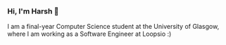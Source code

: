 ### Hi, I'm Harsh 👋

I am a final-year Computer Science student at the University of Glasgow, where I am working as a Software Engineer at Loopsio :)

<!--
**harshkheskani/harshkheskani** is a ✨ _special_ ✨ repository because its `README.md` (this file) appears on your GitHub profile.
-->
